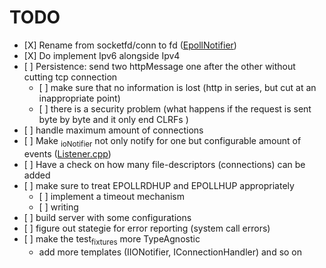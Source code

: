 # <span class="todo TODO">TODO</span> 

  - \[X\] Rename from socketfd/conn to fd
    ([EpollNotifier](includes/EpollIONotifier.h::void%20add\(int%20socketfd,%20e_notif%20notif\);))
  - \[X\] Do implement Ipv6 alongside Ipv4
  - \[ \] Persistence: send two httpMessage one after the other without
    cutting tcp connection
      - \[ \] make sure that no information is lost (http in series, but
        cut at an inappropriate point)
      - \[ \] there is a security problem (what happens if the request
        is sent byte by byte and it only end CLRFs )
  - \[ \] handle maximum amount of connections
  - \[ \] Make <sub>ioNotifier</sub> not only notify for one but
    configurable amount of events
    ([Listener.cpp](src/Listener.cpp::int%20fd;%20//%20TODO:%20take%20not%20only%20one%20connection%20but%20#ready%20connections))
  - \[ \] Have a check on how many file-descriptors (connections) can be
    added
  - \[ \] make sure to treat EPOLLRDHUP and EPOLLHUP appropriately
      - \[ \] implement a timeout mechanism
      - \[ \] writing
  - \[ \] build server with some configurations
  - \[ \] figure out stategie for error reporting (system call errors)
  - \[ \] make the test<sub>fixtures</sub> more TypeAgnostic
      - add more templates (IIONotifier, IConnectionHandler) and so on
